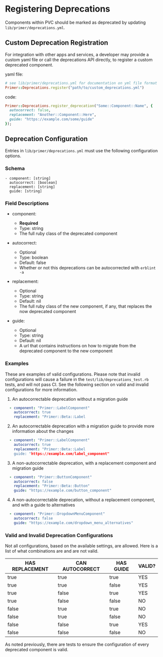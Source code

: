 # Registering Deprecations

Components within PVC should be marked as deprecated by updating `lib/primer/deprecations.yml`. 

## Custom Deprecation Registration

For integration with other apps and services, a developer may provide a custom yaml file or call the deprecations API directly, to register a custom deprecated component.

yaml file:
```rb
# see lib/primer/deprecations.yml for documentation on yml file format
Primer::Deprecations.register("path/to/custom_deprecations.yml")
```

code:
```rb
Primer::Deprecations.register_deprecation("Some::Component::Name", {
  autocorrect: false,
  replacement: "Another::Component::Here",
  guide: "https://example.com/some/guide"
});
```

## Deprecation Configuration

Entries in `lib/primer/deprecations.yml` must use the following configuration
options.

### Schema

```
- component: [string]
  autocorrect: [boolean] 
  replacement: [string] 
  guide: [string]
```

### Field Descriptions

* component:
  * **Required**
  * Type: string
  * The full ruby class of the deprecated component

* autocorrect:
  * Optional
  * Type: boolean
  * Default: false
  * Whether or not this deprecations can be autocorrected with `erblint -a`

* replacement:
  * Optional
  * Type: string
  * Default: nil
  * The full ruby class of the new component, if any, that replaces the now deprecated component

* guide:
  * Optional
  * Type: string
  * Default: nil
  * A url that contains instructions on how to migrate from the deprecated component to the new component

### Examples

These are examples of valid configurations. Please note that invalid
configurations will cause a failure in the `test/lib/deprecations_test.rb`
tests, and will not pass CI. See the following section on valid and invalid
configurations for more information.

1. An autocorrectable deprecation without a migration guide

```yml
  - component: "Primer::LabelComponent"
    autocorrect: true
    replacement: "Primer::Beta::Label
```

2. An autocorrectable deprecation with a migration guide to provide more information about the changes

```yml
  - component: "Primer::LabelComponent"
    autocorrect: true
    replacement: "Primer::Beta::Label
    guide: "https://example.com/label_component"
```

3. A non-autocorrectable deprecation, with a replacement component and migration guide

```yml
  - component: "Primer::ButtonComponent"
    autocorrect: false
    replacement: "Primer::Beta::Button"
    guide: "https://example.com/button_component"
```

4. A non-autocorrectable deprecation, without a replacement component, and with a guide to alternatives

```yml
  - component: "Primer::DropdownMenuComponent"
    autocorrect: false
    guide: "https://example.com/dropdown_menu_alternatives"
```

### Valid and Invalid Deprecation Configurations

Not all configurations, based on the available settings, are allowed. Here is a
list of what combinations are and are not valid.

| HAS REPLACEMENT | CAN AUTOCORRECT | HAS GUIDE | VALID? |
|-----------------|-----------------|-----------|--------|
| true            | true            | true      | YES    |
| true            | true            | false     | YES    |
| true            | false           | true      | YES    |
| true            | false           | false     | NO     |
| false           | true            | true      | NO     |
| false           | true            | false     | NO     |
| false           | false           | true      | YES    |
| false           | false           | false     | NO     |

As noted previously, there are tests to ensure the configuration of every deprecated component is valid.
